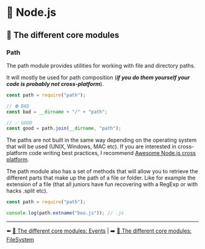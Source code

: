# 🐢 Node.js

## 🌟 The different core modules

### Path

The path module provides utilities for working with file and directory paths.

It will mostly be used for path composition (***if you do them yourself your code is probably not cross-platform***).

```js
const path = require("path");

// ⛔️ BAD
const bad = __dirname + "/" + "path";

// ✅ GOOD
const good = path.join(__dirname, "path");
```

The paths are not built in the same way depending on the operating system that will be used (UNIX, Windows, MAC etc). If you are interested in cross-platform code writing best practices, I recommend [Awesome Node.js cross platform](https://github.com/bcoe/awesome-cross-platform-nodejs).

The path module also has a set of methods that will allow you to retrieve the different parts that make up the path of a file or folder. Like for example the extension of a file (that all juniors have fun recovering with a RegExp or with hacks .split etc).

```js
const path = require("path");

console.log(path.extname("boo.js")); // .js
```

---

⬅️ [🌟 The different core modules: Events](./events.md) |
➡️ [🌟 The different core modules: FileSystem](./fs.md)